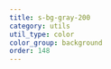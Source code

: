 ```yaml
---
title: s-bg-gray-200
category: utils
util_type: color
color_group: background
order: 148
---
```

<div class="s-bg-gray-200"></div>